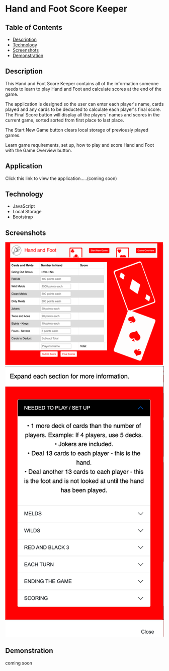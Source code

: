 # Hand and Foot Score Keeper

## Table of Contents

- [Description](#description)
- [Technology](#technology)
- [Screenshots](#screenshots)
- [Demonstration](#demonstration)

## Description

This Hand and Foot Score Keeper contains all of the information someone needs to learn to play Hand and Foot and calculate scores at the end of the game.

The application is designed so the user can enter each player's name, cards played and any cards to be deducted to calculate each player's final score.  The Final Score button will display all the players' names and scores in the current game, sorted sorted from first place to last place.

The Start New Game button clears local storage of previously played games.  

Learn game requirements, set up, how to play and score Hand and Foot with the Game Overview button.


## Application
Click this link to view the application.....(coming soon)

## Technology

- JavaScript
- Local Storage
- Bootstrap

## Screenshots

![hand-and-foot-scorecard](images/handAndFootApp.png)
![hand-and-foot-scorecard](images/HowToPlay.png)

## Demonstration

coming soon
